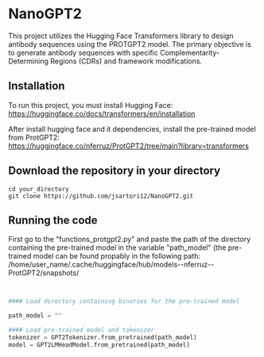 # NanoGPT2

This project utilizes the Hugging Face Transformers library to design antibody sequences using the PROTGPT2 model. The primary objective is to generate antibody sequences with specific Complementarity-Determining Regions (CDRs) and framework modifications.

## Installation

To run this project, you must install Hugging Face:
<br />
https://huggingface.co/docs/transformers/en/installation

After install hugging face and it dependencies, install the pre-trained model from ProtGPT2:
<br />
https://huggingface.co/nferruz/ProtGPT2/tree/main?library=transformers

## Download the repository in your directory

```
cd your_directory
git clone https://github.com/jsartori12/NanoGPT2.git
```

## Running the code
First go to the "functions_protgpt2.py" and paste the path of the directory containing the pre-trained model in the variable "path_model" (the pre-trained model can be found propably in the following path: /home/user_name/.cache/huggingface/hub/models--nferruz--ProtGPT2/snapshots/
<br />

```python


#### Load directory containing binaries for the pre-trained model

path_model = ""

#### Load pre-trained model and tokenizer
tokenizer = GPT2Tokenizer.from_pretrained(path_model)
model = GPT2LMHeadModel.from_pretrained(path_model)
```

